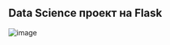 ## Data Science проект на Flask 
![image](https://user-images.githubusercontent.com/43203558/185257078-d93c3264-0d89-43a9-ad0d-ed54523247fd.png)
